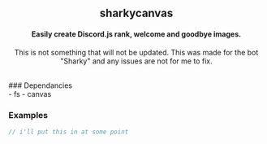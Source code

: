 <div align="center">
    <h2>sharkycanvas</h2>
    <h4>Easily create Discord.js rank, welcome and goodbye images.</h4>
    <p>This is not something that will not be updated. This was made for the bot "Sharky" and any issues are not for me to fix.</p>
</div>
<br>
### Dependancies
<br>
- fs
- canvas

### Examples
```js
// i'll put this in at some point
```
